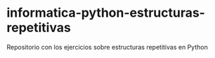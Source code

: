 # informatica-python-estructuras-repetitivas
Repositorio con los ejercicios sobre estructuras repetitivas en Python
